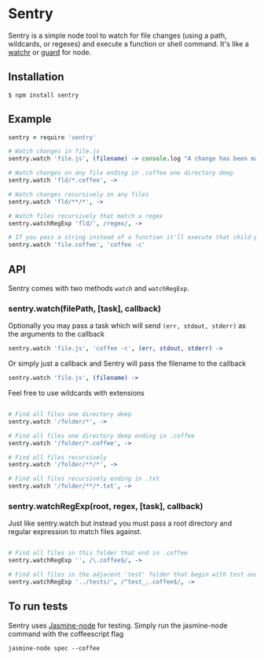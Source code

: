 # Sentry

Sentry is a simple node tool to watch for file changes (using a path, wildcards, or regexes) and execute a function or shell command. It's like a [watchr](https://github.com/mynyml/watchr) or [guard](https://github.com/guard/guard) for node.

## Installation

    $ npm install sentry

## Example

````coffeescript
sentry = require 'sentry'

# Watch changes in file.js
sentry.watch 'file.js', (filename) -> console.log "A change has been made in #{file}"

# Watch changes on any file ending in .coffee one directory deep
sentry.watch 'fld/*.coffee', ->

# Watch changes recursively on any files 
sentry.watch 'fld/**/*', ->

# Watch files recursively that match a regex
sentry.watchRegExp 'fld/', /regex/, ->

# If you pass a string instead of a function it'll execute that child process
sentry.watch 'file.coffee', 'coffee -c'
````

## API

Sentry comes with two methods `watch` and `watchRegExp`.

### sentry.watch(filePath, [task], callback)

Optionally you may pass a task which will send `(err, stdout, stderr)` as the arguments to the callback

````coffeescript
sentry.watch 'file.js', 'coffee -c', (err, stdout, stderr) ->
````

Or simply just a callback and Sentry will pass the filename to the callback

````coffeescript
sentry.watch 'file.js', (filename) ->
````

Feel free to use wildcards with extensions

````coffeescript

# Find all files one directory deep
sentry.watch '/folder/*', ->

# Find all files one directory deep ending in .coffee
sentry.watch '/folder/*.coffee', ->

# Find all files recursively
sentry.watch '/folder/**/*', ->

# Find all files recursively ending in .txt
sentry.watch '/folder/**/*.txt', ->
````

### sentry.watchRegExp(root, regex, [task], callback)

Just like sentry.watch but instead you must pass a root directory and regular expression to match files against.

````coffeescript

# Find all files in this folder that end in .coffee
sentry.watchRegExp '', /\.coffee$/, ->

# Find all files in the adjacent 'test' folder that begin with test and end in .coffee
sentry.watchRegExp '../tests/', /^test_,.coffee$/, ->
````

## To run tests

Sentry uses [Jasmine-node](https://github.com/mhevery/jasmine-node) for testing. Simply run the jasmine-node command with the coffeescript flag

    jasmine-node spec --coffee